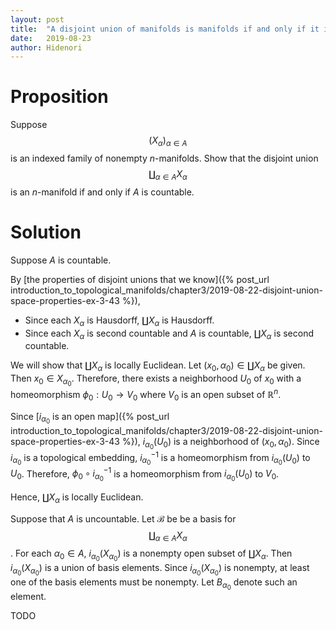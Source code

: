 ```yaml
---
layout: post
title:  "A disjoint union of manifolds is manifolds if and only if it is countable"
date:   2019-08-23
author: Hidenori
---
```


# Proposition
Suppose $$(X_{\alpha})_{\alpha \in A}$$ is an indexed family of nonempty $n$-manifolds.
Show that the disjoint union $$\coprod_{\alpha \in A} X_{\alpha}$$ is an $n$-manifold if and only if $A$ is countable.

# Solution
Suppose $A$ is countable.

By [the properties of disjoint unions that we know]({% post_url introduction_to_topological_manifolds/chapter3/2019-08-22-disjoint-union-space-properties-ex-3-43 %}),

* Since each $X_{\alpha}$ is Hausdorff, $\coprod X_{\alpha}$ is Hausdorff.
* Since each $X_{\alpha}$ is second countable and $A$ is countable, $\coprod X_{\alpha}$ is second countable.

We will show that $\coprod X_{\alpha}$ is locally Euclidean.
Let $(x_0, \alpha_0) \in \coprod X_{\alpha}$ be given.
Then $x_0 \in X_{\alpha_0}$.
Therefore, there exists a neighborhood $U_0$ of $x_0$ with a homeomorphism $\phi_0: U_0 \rightarrow V_0$ where $V_0$ is an open subset of $\mathbb{R}^n$.

Since [$i_{\alpha_0}$ is an open map]({% post_url introduction_to_topological_manifolds/chapter3/2019-08-22-disjoint-union-space-properties-ex-3-43 %}), $i_{\alpha_0}(U_0)$ is a neighborhood of $(x_0, \alpha_0)$.
Since $i_{\alpha_0}$ is a topological embedding, $i_{\alpha_0}^{-1}$ is a homeomorphism from $i_{\alpha_0}(U_0)$ to $U_0$.
Therefore, $\phi_0 \circ i_{\alpha_0}^{-1}$ is a homeomorphism from $i_{\alpha_0}(U_0)$ to $V_0$.

Hence, $\coprod X_{\alpha}$ is locally Euclidean.

Suppose that $A$ is uncountable.
Let $\mathscr{B}$ be be a basis for $$\coprod_{\alpha \in A} X_{\alpha}$$.
For each $\alpha_0 \in A$, $i_{\alpha_0}(X_{\alpha_0})$ is a nonempty open subset of $\coprod X_{\alpha}$.
Then $i_{\alpha_0}(X_{\alpha_0})$ is a union of basis elements.
Since $i_{\alpha_0}(X_{\alpha_0})$ is nonempty, at least one of the basis elements must be nonempty.
Let $B_{\alpha_0}$ denote such an element.

TODO

